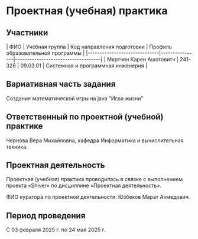 # Проектная (учебная) практика

## Участники

| ФИО | Учебная группа | Код направления подготовки | Профиль образовательной программы |
|------------------------------|----------------|------------------------------------|
| Мкртчян Карен Ашотовитч | 241-326 | 09.03.01 | Системная и программная инженерия |



## Вариативная часть задания

Создание математической игры на java "Игра жизни"

## Ответственный по проектной (учебной) практике

Чернова Вера Михайловна, кафедра Информатика и вычислительная техника.

## Проектная деятельность

Проектная (учебная) практика проводилась в связке с выполнением проекта «Shiver» по дисциплине «Проектная деятельность».

ФИО куратора по проектной деятельности: Юзбеков Марат Ахмедович.

## Период проведения

С 03 февраля 2025 г. по 24 мая 2025 г.
